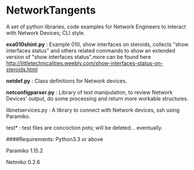 # NetworkTangents

A set of python libraries, code examples for Network Engineers to interact with Network Devices; CLI style.

**exa010shint.py** : Example 010, show interfaces on steroids, collects "show interfaces status" and others related commands to show an extended version of "show interfaces status".more can be found here http://littletechnicalities.weebly.com/show-interfaces-status-on-steroids.html

**netdef.py** : Class definitions for Network devices.

**netconfigparser.py** : Library of text manipulation, to review Network Devices' output, do some processing and return more workable structures.

libnetservices.py : A library to connect with Network devices, ssh using Paramiko.

test* : test files are concoction pots; will be deleted... eventually.

####Requirements:
Python3.3 or above

Paramiko 1.15.2 

Netmiko 0.2.6 
